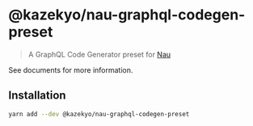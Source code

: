 # @kazekyo/nau-graphql-codegen-preset

> A GraphQL Code Generator preset for [Nau](https://github.com/kazekyo/nau)

See documents for more information.

## Installation

```sh
yarn add --dev @kazekyo/nau-graphql-codegen-preset
```

